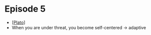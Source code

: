 # Episode 5

- [[Plato]]
- When you are under threat, you become self-centered -> adaptive

[//begin]: # "Autogenerated link references for markdown compatibility"
[Plato]: plato "Plato"
[//end]: # "Autogenerated link references"